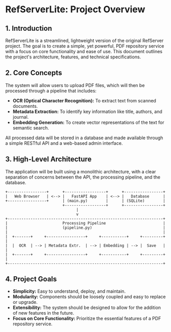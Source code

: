 
# RefServerLite: Project Overview

## 1. Introduction

RefServerLite is a streamlined, lightweight version of the original RefServer project. The goal is to create a simple, yet powerful, PDF repository service with a focus on core functionality and ease of use. This document outlines the project's architecture, features, and technical specifications.

## 2. Core Concepts

The system will allow users to upload PDF files, which will then be processed through a pipeline that includes:

*   **OCR (Optical Character Recognition):** To extract text from scanned documents.
*   **Metadata Extraction:** To identify key information like title, authors, and journal.
*   **Embedding Generation:** To create vector representations of the text for semantic search.

All processed data will be stored in a database and made available through a simple RESTful API and a web-based admin interface.

## 3. High-Level Architecture

The application will be built using a monolithic architecture, with a clear separation of concerns between the API, the processing pipeline, and the database.

```
+-----------------+      +------------------+      +-----------------+
|   Web Browser   | <--> |   FastAPI App    | <--> |   Database      |
+-----------------+      | (main.py)        |      | (SQLite)        |
                         +------------------+      +-----------------+
                               |
                               v
+--------------------------------------------------------------------+
|                        Processing Pipeline                         |
|                        (pipeline.py)                               |
|                                                                    |
|  +-------+     +-----------------+     +-----------+     +---------+  |
|  |  OCR  | --> | Metadata Extr.  | --> | Embedding | --> |  Save   |  |
|  +-------+     +-----------------+     +-----------+     +---------+  |
+--------------------------------------------------------------------+
```

## 4. Project Goals

*   **Simplicity:** Easy to understand, deploy, and maintain.
*   **Modularity:** Components should be loosely coupled and easy to replace or upgrade.
*   **Extensibility:** The system should be designed to allow for the addition of new features in the future.
*   **Focus on Core Functionality:** Prioritize the essential features of a PDF repository service.
